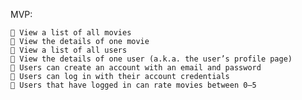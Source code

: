 MVP:

    🚧 View a list of all movies
    🚧 View the details of one movie
    🚧 View a list of all users
    🚧 View the details of one user (a.k.a. the user’s profile page)
    🚧 Users can create an account with an email and password
    🚧 Users can log in with their account credentials
    🚧 Users that have logged in can rate movies between 0–5